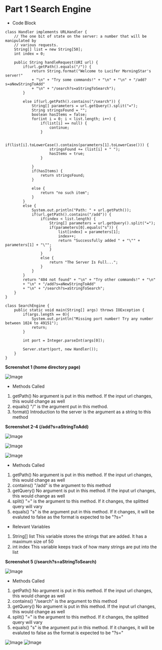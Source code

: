 # Part 1 Search Engine
* Code Block

```
class Handler implements URLHandler {
    // The one bit of state on the server: a number that will be manipulated by
    // various requests.
    String[] list = new String[50];
    int index = 0;

    public String handleRequest(URI url) {
        if(url.getPath().equals("/")) {
            return String.format("Welcome to Lucifer MorningStar's server!" 
            + "\n" + "Try some commands!" + "\n" + "\n" + "/add?s=aNewStringToAdd"
            + "\n" + "/search?s=aStringToSearch");
        }

        else if(url.getPath().contains("/search")) {
            String[] parameters = url.getQuery().split("=");
            String stringsFound = "";
            boolean hasItems = false;
            for(int i = 0; i < list.length; i++) {
                if(list[i] == null) {
                    continue;
                }

                if(list[i].toLowerCase().contains(parameters[1].toLowerCase())) {
                    stringsFound += (list[i] + " ");
                    hasItems = true;
                }
                
            }
            if(hasItems) {
                return stringsFound;
            }

            else {
                return "no such item";
            }
        }
        else {
            System.out.println("Path: " + url.getPath());
            if(url.getPath().contains("/add")) {
                if(index < list.length) {
                    String[] parameters = url.getQuery().split("=");
                    if(parameters[0].equals("s")) {
                        list[index] = parameters[1];
                        index++;
                        return "Successfully added " + "\"" + parameters[1] + "\"";
                    }
                }
                else {
                    return "The Server Is Full...";
                }
            }
        }
        return "404 not found" + "\n" + "Try other commands!" + "\n" 
        + "\n" + "/add?s=aNewStringToAdd"
        + "\n" + "/search?s=aStringToSearch";
    }
}

class SearchEngine {
    public static void main(String[] args) throws IOException {
        if(args.length == 0){
            System.out.println("Missing port number! Try any number between 1024 to 49151");
            return;
        }

        int port = Integer.parseInt(args[0]);

        Server.start(port, new Handler());
    }
}

```
**Screenshot 1 (home directory page)**

![Image](homeLab3.png)

* Methods Called

1. getPath()
No argument is put in this method. If the input url changes, this would change as well
2. equals()
"/" is the argument put in this method.
3. format()
Introduction to the server is the argument as a string to this method

**Screenshot 2-4 (/add?s=aStringToAdd)**

![Image](add1Lab3.png)

![Image](add2Lab3.png)

![Image](add3Lab3.png)

* Methods Called

1. getPath()
No argument is put in this method. If the input url changes, this would change as well
2. contains()
"/add" is the argument to this method
3. getQuery()
No argument is put in this method. If the input url changes, this would change as well
4. split()
"=" is the argument to this method. If it changes, the splitted query will vary
5. equals()
"s" is the argument put in this method. If it changes, it will be evaluted to false as the format is
expected to be "?s="

* Relevant Variables

1. String[] list
This variable stores the strings that are added. It has a maximum size of 50
2. int index
This variable keeps track of how many strings are put into the list

**Screenshot 5 (/search?s=aStringToSearch)**

![Image](searchLab3.png)

* Methods Called

1. getPath()
No argument is put in this method. If the input url changes, this would change as well
2. contains()
"/search" is the argument to this method
3. getQuery()
No argument is put in this method. If the input url changes, this would change as well
4. split()
"=" is the argument to this method. If it changes, the splitted query will vary
5. equals()
"s" is the argument put in this method. If it changes, it will be evaluted to false as the format is
expected to be "?s="


![Image](noItemLab3.png)
![Image](invalidLab3.png)

